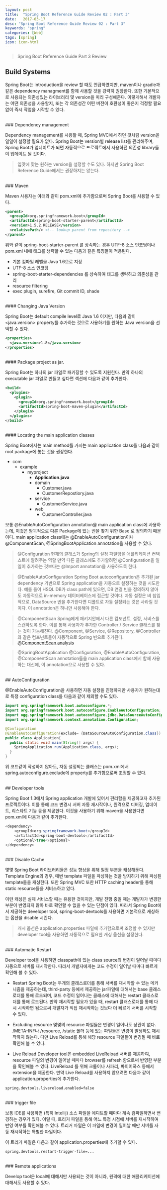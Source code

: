 ```yaml
---
layout: post
title:  "Spring Boot Reference Guide Review 02 : Part 3"
date:   2017-03-17
desc: "Spring Boot Reference Guide Review 02 : Part 3"
keywords: "spring"
categories: [Web]
tags: [spring]
icon: icon-html
---
```


> Spring Boot Reference Guide Part 3 Review

## Build Systems

 Spring Boot는 introduction을 review 할 때도 언급하였지만, maven이나 gradle과 같은 dependency managment를 함께 사용할 것을 강력히 권장한다. 또한 기본적으로 사용되는 의존성있는 라이브러리 및 version을 미리 구성해준다. 이렇게해서 개발자는 어떤 의존성을 사용할지, 또는 각 의존성간 어떤 버전이 호환성이 좋은지 걱정할 필요없이 즉시 작업을 시작할 수 있다.

<br>
### Dependency management

 Dependency management를 사용할 때, Spring MVC에서 하던 것처럼 version을 일일이 설정할 필요가 없다. Spring Boot는 version별 release list를 관리해주며, Spring Boot가 업데이트가 되면 자동적으로 프로젝트에서 사용하던 의존성 library들이 업데이트 될 것이다.

 > 입맛에 맞는 원하는 version을 설정할 수도 있다. 하지만 Spring Boot Reference Guide에서는 권장하지는 않는다.

<br>
### Maven

 Maven 사용자는 아래와 같이 pom.xml에 추가함으로써 Spring Boot를 사용할 수 있다.

~~~xml
<parent>
  <groupId>org.springframework.boot</groupId>
  <artifactId>spring-boot-starter-parent</artifactId>
  <version>1.5.2.RELEASE</version>
  <relativePath/> <!-- lookup parent from repository -->
</parent>
~~~

 위와 같이  spring-boot-starter-parent 를 상속하는 경우 UTF-8 소스 인코딩이나 pom.xml 내에 <version> 태그를 생략할 수 있는 다음과 같은 특징들이 적용된다.

 * 기본 컴파일 레벨을 Java 1.6으로 지정
 * UTF-8 소스 인코딩
 * spring-boot-starter-dependencies 를 상속하여 <version> 태그를 생략하고 의존성을 관리
 * resource filtering
 * exec plugin, surefire, Git commit ID, shade

<br>
#### Changing Java Version

 Spring Boot는 default compile level로 Java 1.6 이지만, 다음과 같이 <java.version> property를 추가하는 것으로 사용하기를 원하는 Java version을 선택할 수 있다.

 ~~~xml
 <properties>
   <java.version>1.8</java.version>
 </properties>
 ~~~

<br>
#### Package project as jar.

 Spring Boot는 하나의 jar 파일로 패키징할 수 있도록 지원한다. 만약 하나의 executable jar 파일로 만들고 싶다면 <plugins> 섹션에 다음과 같이 추가한다.

 ~~~xml
 <build>
   <plugins>
     <plugin>
       <groupId>org.springframework.boot</groupId>
       <artifactId>spring-boot-maven-plugin</artifactId>
     </plugin>
   </plugins>
 </build>
 ~~~

<br>
#### Locating the main application classes

 Spring Boot에서는 main method를 가지는 main application class를 다음과 같이 root package에 놓는 것을 권장한다.

 - com
   - example
      - myproject
        - **Application.java**
        - domain
          - Customer.java
          - CustomerRepostiory.java
        - service
          - CustomerService.java
        - web
          - CustomerController.java


 보통 @EnableAutoConfiguration annotation을 main application class에 사용하는데, 이것은 암묵적으로 다른 Package에 있는 빈을 찾기 위한 Base 로 정의하기 때문이다. main application class에는 @EnableAutoConfiguration이나 @ComponentScan, @SpringBootApplication annotation을 사용할 수 있다.

 > @Configuration
  현재의 클래스가 Spring의 설정 파일임을 애플리케이션 컨텍스트에 알려주는 역할
  만약 다른 클래스에도 추가할려면 @Configuration을 일일이 추가하는 것보다는 @Import annotation을 사용하도록 한다.

  > @EnableAutoConfiguration
   Spring Boot autoconfiguration은 추가된 jar dependency 기반으로 Spring application을 자동으로 설정하는 것을 시도한다. 예를 들어 HSQL DB가 class path에 있으면, DB 연결 빈을 정의하지 않아도 자동적으로 in-memory 데이터베이스에 접근할 것이다.
   자동 설정은 비 침입적으로, DataSource 빈을 추가한다면 디폴트로 자동 설정되는 것은 사라질 것이다.
   이 annotation은 하나만 사용해야 한다.

  > @ComponentScan
  Spring에게 패키지안에서 다른 컴포넌트, 설정, 서비스를 스캔하도록 한다. 이를 통해 사용자가 추가한 Controller / Service 클래스를 찾는 것이 가능해진다. @Component, @Service, @Repository, @Controller와 같은 컴포넌트들이 자동적으로 Spring 빈으로 추가된다.
  [@ComponentScan analysis][componentscan_analysis]

  > @SpringBootApplication
  @Configuration, @EnableAutoConfiguration, @ComponentScan annotation들을 main application class에서 함께 사용하는 대신에, 이 annotation으로 사용할 수 있다.

<br>
## AutoConfiguration

@EnableAutoConfiguration을 사용하면 자동 설정을 진행하지만 사용자가 원하는대로 특정 configuration class를 다음과 같이 제외할 수도 있다.

~~~java
import org.springframework.boot.autoconfigure.*;
import org.springframework.boot.autoconfigure.EnableAutoConfiguration;
import ogg.springframework.boot.autoconfigure.jdbc.DataSourceAutoConfiguration;
import org.springframework.context.annotation.Configuration;

@Configuration
@EnableAutoConfiguration(exclude= {DataSourceAutoConfiguration.class})
public class Application{
  public static void main(String[] args) {
    SpringApplication.run(Application.class, args);
  }
}
~~~

 위 코드같이 작성하지 않아도, 자동 설정되는 클래스는 pom.xml에서 spring.autoconfigure.exclude에 property를 추가함으로써 조정할 수 있다.

<br>
## Developer tools

Spring Boot 1.3에서 Spring application 개발에 있어서 편리함을 제공하고자 추가된 프로젝트이다.
이를 통해 코드 변경시 서버 자동 재시작이나, 원격으로 디버깅, 업데이트, 리스타트 기능 등을 제공한다. 이것을 사용하기 위해 maven을 사용한다면 pom.xml에 다음과 같이 추가한다.

~~~java
<dependency>
    <groupId>org.springframework.boot</groupId>
    <artifactId>spring-boot-devtools</artifactId>
    <optional>true</optional>
</dependency>
~~~

<br>
### Disable Cache

 몇몇 Spring Boot 라이브러리들은 성능 향상을 위해 일정 부분을 캐싱해둔다. Template Engine의 경우, 매번 template 파일을 파싱하는 것을 방지하기 위해 파싱된 template들을 캐싱한다. 또한 Spring MVC 또한 HTTP caching header를 통해 static resource들을 서비스하고 있다.

 이런 캐싱은 실제 서비스할 때는 유용한 것이지만, 개발 진행 중일 때는 개발자가 변경한 부분이 반영되지 않아 바로 확인할 수 없을 수 있는 단점이 있다. 따라서 Spring Boot에서 제공하는 developer tool, spring-boot-devtools를 사용하면 기본적으로 캐싱하는 옵션을 disable 시킨다.

 > 캐시 옵션은 application.properties 파일에 추가함으로써 조정할 수 있지만 developer tool을 사용하면 자동적으로 필요한 캐싱 옵션을 설정한다.

<br>
### Automatic Restart

 Developer tool을 사용하면 classpath에 있는 class source의 변경이 일어날 때마다 자동으로 서버를 재시작한다. 따라서 개발자에게는 코드 수정이 일어날 때마다 빠르게 확인해 볼 수 있다.

 * Restart
 Spring Boot는 두개의 클래스로더를 통해 서버를 재시작할 수 있는 메커니즘을 제공하는데, third-party 등에서 제공하는 jar파일에 대해서는 base 클래스로더를 통해 로드되며, 코드 수정이 일어나는 클래스에 대해서는 restart 클래스로더를 통해 로드된다.
 만약 재시작할 필요가 있을 때, restart 클래스로더를 통해 다시 시작하면 됨으로써 개발자가 직접 재시작하는 것보다 더 빠르게 서버를 시작할 수 있다.

 * Excluding resource
 몇몇의 resource 파일들은 변경이 일어나도 상관이 없다. /META-INF나 /resource, /static 폴더 등에 있는 파일들은 변경이 발생하도 재시작하지 않는다. 다만 Live Reload를 통해 해당 resource 파일들이 변경될 때 바로 확인해 볼 수 있다.

 * Live Reload
 Developer tool은 embedded LiveReload 서버를 제공하여, resource 파일의 변경이 일어날 때마다 browser를 refresh 함으로써 반영한 부분을 확인해볼 수 있다. LiveReload 를 위해 크롬이나 사파리, 파이어폭스 등에서 extension을 제공한다.
 만약 Live Reload를 사용하지 않으려면 다음과 같이 application.properties에 추가한다.
 ~~~
 spring.devtools.livereload.enabled=false
 ~~~

<br>
### trigger file

 보통 IDE를 사용하면 (특히 Intellij) 소스 파일을 에디트할 때마다 계속 컴파일하면서 변경하는 경우가 있다. 이럴 때, 트리거 파일을 통해 어느 특정 시점에 서버를 재시작하여 반영 여부를 확인해볼 수 있다.
 트리거 파일은 이 파일에 변경이 일어날 때만 서버를 자동 재시작하는 특별한 파일이다.

 이 트리거 파일은 다음과 같이 application.properties에 추가할 수 있다.
 ~~~
 spring.devtools.restart-trigger-file=...
 ~~~

<br>
### Remote applications

 Develop tool은 local에 대해서만 사용되는 것이 아니라, 원격에 대한 애플리케이션에 대해서도 사용할 수 있다.

[componentscan_analysis]: http://thswave.github.io/spring/2015/02/02/spring-mvc-annotaion.html
